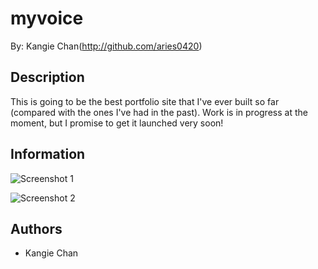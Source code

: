 myvoice
========================

By: Kangie Chan(http://github.com/aries0420)

## Description
This is going to be the best portfolio site that I've ever built so far (compared with the ones I've had in the past). Work is in progress at the moment, but I promise to get it launched very soon!

## Information

![Screenshot 1](app/assets/images/)

![Screenshot 2](app/assets/images/)

## Authors
* Kangie Chan
